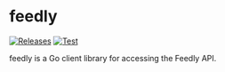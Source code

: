 # feedly

[![Releases](https://img.shields.io/github/v/tag/seiji/feedly?style=plastic)](https://github.com/seiji/feedly/releases/latest)
[![Test](https://github.com/seiji/feedly/actions/workflows/test.yml/badge.svg)](https://github.com/seiji/feedly/actions/workflows/test.yml)

feedly is a Go client library for accessing the Feedly API.
